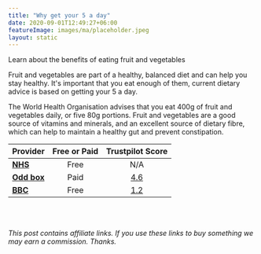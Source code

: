 ```yaml
---
title: "Why get your 5 a day"
date: 2020-09-01T12:49:27+06:00
featureImage: images/ma/placeholder.jpeg
layout: static
---
```


Learn about the benefits of eating fruit and vegetables

Fruit and vegetables are part of a healthy, balanced diet and can help you stay healthy. It's important that you eat enough of them, current dietary advice is based on getting your 5 a day.

The World Health Organisation advises that you eat 400g of fruit and vegetables daily, or five 80g portions. Fruit and vegetables are a good source of vitamins and minerals, and an excellent source of dietary fibre, which can help to maintain a healthy gut and prevent constipation.

| Provider      | Free or Paid  |  Trustpilot Score  |
| :-----------          | :--------------:      |  :--------------:         |
| [**NHS**](https://www.nhs.uk/live-well/eat-well/5-a-day/why-5-a-day/) | Free | N/A
| [**Odd box**](https://www.oddbox.co.uk/) | Paid | [4.6](https://uk.trustpilot.com/review/www.oddbox.co.uk) | 
| [**BBC**](https://www.bbcgoodfood.com/howto/guide/easy-ways-7-day) | Free | [1.2](https://uk.trustpilot.com/review/www.bbc.co.uk) | 
  

<br/><br/>

*This post contains affiliate links. If you use these links to buy something we may
earn a commission. Thanks.*






